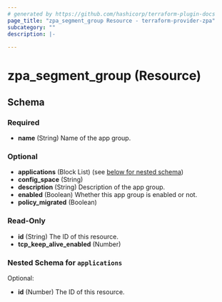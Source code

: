 ```yaml
---
# generated by https://github.com/hashicorp/terraform-plugin-docs
page_title: "zpa_segment_group Resource - terraform-provider-zpa"
subcategory: ""
description: |-
  
---
```


# zpa_segment_group (Resource)





<!-- schema generated by tfplugindocs -->
## Schema

### Required

- **name** (String) Name of the app group.

### Optional

- **applications** (Block List) (see [below for nested schema](#nestedblock--applications))
- **config_space** (String)
- **description** (String) Description of the app group.
- **enabled** (Boolean) Whether this app group is enabled or not.
- **policy_migrated** (Boolean)

### Read-Only

- **id** (String) The ID of this resource.
- **tcp_keep_alive_enabled** (Number)

<a id="nestedblock--applications"></a>
### Nested Schema for `applications`

Optional:

- **id** (Number) The ID of this resource.


